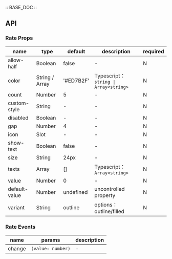 :: BASE_DOC ::

## API
### Rate Props

name | type | default | description | required
-- | -- | -- | -- | --
allow-half | Boolean | false | \- | N
color | String / Array | '#ED7B2F' | Typescript：`string \| Array<string>` | N
count | Number | 5 | \- | N
custom-style | String | - | \- | N
disabled | Boolean | - | \- | N
gap | Number | 4 | \- | N
icon | Slot | - | \- | N
show-text | Boolean | false | \- | N
size | String | 24px | \- | N
texts | Array | [] | Typescript：`Array<string>` | N
value | Number | 0 | \- | N
default-value | Number | undefined | uncontrolled property | N
variant | String | outline | options：outline/filled | N

### Rate Events

name | params | description
-- | -- | --
change | `(value: number)` | \-
